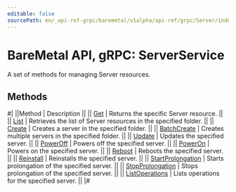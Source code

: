 ```yaml
---
editable: false
sourcePath: en/_api-ref-grpc/baremetal/v1alpha/api-ref/grpc/Server/index.md
---
```


# BareMetal API, gRPC: ServerService

A set of methods for managing Server resources.

## Methods

#|
||Method | Description ||
|| [Get](get.md) | Returns the specific Server resource. ||
|| [List](list.md) | Retrieves the list of Server resources in the specified folder. ||
|| [Create](create.md) | Creates a server in the specified folder. ||
|| [BatchCreate](batchCreate.md) | Creates multiple servers in the specified folder. ||
|| [Update](update.md) | Updates the specified server. ||
|| [PowerOff](powerOff.md) | Powers off the specified server. ||
|| [PowerOn](powerOn.md) | Powers on the specified server. ||
|| [Reboot](reboot.md) | Reboots the specified server. ||
|| [Reinstall](reinstall.md) | Reinstalls the specified server. ||
|| [StartProlongation](startProlongation.md) | Starts prolongation of the specified server. ||
|| [StopProlongation](stopProlongation.md) | Stops prolongation of the specified server. ||
|| [ListOperations](listOperations.md) | Lists operations for the specified server. ||
|#